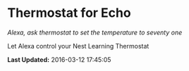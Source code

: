 # Thermostat for Echo
*Alexa, ask thermostat to set the temperature to seventy one*

Let Alexa control your Nest Learning Thermostat

**Last Updated:** 2016-03-12 17:45:05